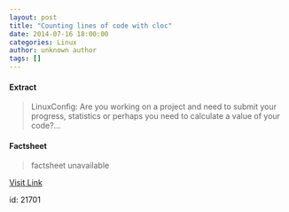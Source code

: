 ```yaml
---
layout: post
title: "Counting lines of code with cloc"
date: 2014-07-16 18:00:00
categories: Linux
author: unknown author
tags: []
---
```



#### Extract
>LinuxConfig: Are you working on a project and need to submit your progress, statistics or perhaps you need to calculate a value of your code?...

#### Factsheet
>factsheet unavailable

[Visit Link](http://www.linuxtoday.com/it_management/counting-lines-of-code-with-cloc.html)

id:   21701
